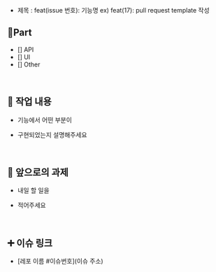 - 제목 : feat(issue 번호): 기능명
  ex) feat(17): pull request template 작성

## 🔘Part

- [] API
- [] UI
- [] Other

<br/>

## 🔎 작업 내용

- 기능에서 어떤 부분이

- 구현되었는지 설명해주세요

  <br/>

## 🔧 앞으로의 과제

- 내일 할 일을

- 적어주세요

  <br/>

## ➕ 이슈 링크

- [레포 이름 #이슈번호](이슈 주소)

<br/>
